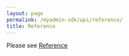 ```yaml
---
layout: page
permalink: /myadmin-sdk/api/reference/
title: Reference
---
```

Please see [Reference](https://myadmin.geotab.com/sdk/?di=true#/api-reference)
